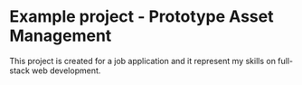 # Example project - Prototype Asset Management
This project is created for a job application and it represent my skills on full-stack web development.
